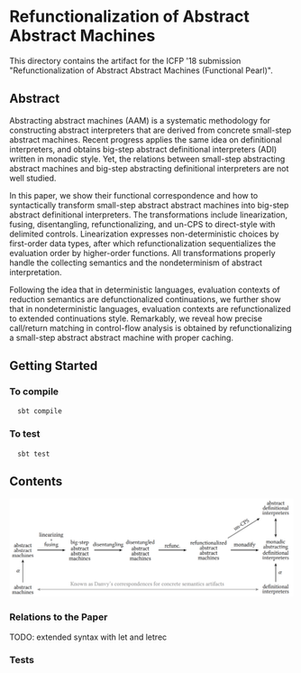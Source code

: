 # Refunctionalization of Abstract Abstract Machines

This directory contains the artifact for the ICFP '18 submission "Refunctionalization of Abstract Abstract Machines (Functional Pearl)".

## Abstract

Abstracting abstract machines (AAM) is a systematic methodology for constructing abstract interpreters that are derived from concrete small-step abstract machines. Recent progress applies the same idea on definitional interpreters, and obtains big-step abstract definitional interpreters (ADI) written in monadic style. Yet, the relations between small-step abstracting abstract machines and big-step abstracting definitional interpreters are not well studied.

In this paper, we show their functional correspondence and how to syntactically transform small-step abstract abstract machines into big-step abstract definitional interpreters. The transformations include linearization, fusing, disentangling, refunctionalizing, and un-CPS to direct-style with delimited controls. Linearization expresses non-deterministic choices by first-order data types, after which refunctionalization sequentializes the evaluation order by higher-order functions. All transformations properly handle the collecting semantics and the nondeterminism of abstract interpretation.

Following the idea that in deterministic languages, evaluation contexts of reduction semantics are defunctionalized continuations, we further show that in nondeterministic languages, evaluation contexts are refunctionalized to extended continuations style. Remarkably, we reveal how precise call/return matching in control-flow analysis is obtained by refunctionalizing a small-step abstract abstract machine with proper caching.

## Getting Started

### To compile
```
  sbt compile
```

### To test
```
  sbt test
```

## Contents

![Transformation diagram](images/transformations.png)

### Relations to the Paper

TODO: extended syntax with let and letrec

### Tests
